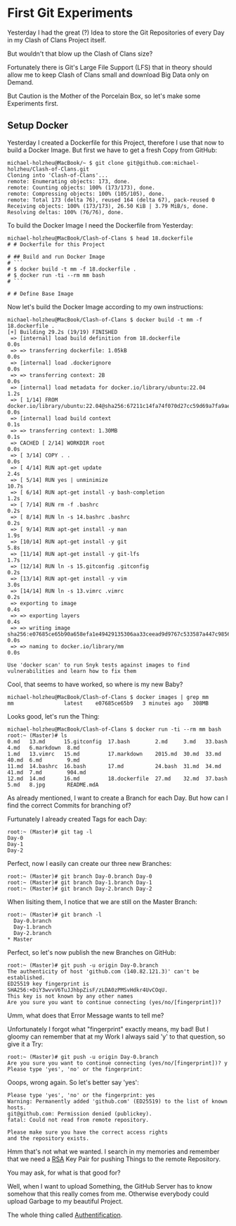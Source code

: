# First Git Experiments

Yesterday I had the great (?) Idea to store the Git Repositories of every Day in my Clash of Clans Project itself.

But wouldn't that blow up the Clash of Clans size?

Fortunately there is Git's Large File Support (LFS) that in theory should allow me to keep Clash of Clans small and download Big Data only on Demand.

But Caution is the Mother of the Porcelain Box, so let's make some Experiments first.

## Setup Docker

Yesterday I created a Dockerfile for this Project, therefore I use that now to build a Docker Image. But first we have to get a fresh Copy from GitHub:

```console
michael-holzheu@MacBook/~ $ git clone git@github.com:michael-holzheu/Clash-of-Clans.git
Cloning into 'Clash-of-Clans'...
remote: Enumerating objects: 173, done.
remote: Counting objects: 100% (173/173), done.
remote: Compressing objects: 100% (105/105), done.
remote: Total 173 (delta 76), reused 164 (delta 67), pack-reused 0
Receiving objects: 100% (173/173), 26.50 KiB | 3.79 MiB/s, done.
Resolving deltas: 100% (76/76), done.
```

To build the Docker Image I need the Dockerfile from Yesterday:

```console
michael-holzheu@MacBook/Clash-of-Clans $ head 18.dockerfile 
# # Dockerfile for this Project

# ## Build and run Docker Image
# ```
# $ docker build -t mm -f 18.dockerfile .
# $ docker run -ti --rm mm bash
# ```

# # Define Base Image

```

Now let's build the Docker Image according to my own instructions:


```console
michael-holzheu@MacBook/Clash-of-Clans $ docker build -t mm -f 18.dockerfile .
[+] Building 29.2s (19/19) FINISHED                                                                         
 => [internal] load build definition from 18.dockerfile                                                0.0s
 => => transferring dockerfile: 1.05kB                                                                 0.0s
 => [internal] load .dockerignore                                                                      0.0s
 => => transferring context: 2B                                                                        0.0s
 => [internal] load metadata for docker.io/library/ubuntu:22.04                                        1.2s
 => [ 1/14] FROM docker.io/library/ubuntu:22.04@sha256:67211c14fa74f070d27cc59d69a7fa9aeff8e28ea118ef  0.0s
 => [internal] load build context                                                                      0.1s
 => => transferring context: 1.30MB                                                                    0.1s
 => CACHED [ 2/14] WORKDIR root                                                                        0.0s
 => [ 3/14] COPY . .                                                                                   0.0s
 => [ 4/14] RUN apt-get update                                                                         2.4s
 => [ 5/14] RUN yes | unminimize                                                                      10.7s
 => [ 6/14] RUN apt-get install -y bash-completion                                                     1.2s 
 => [ 7/14] RUN rm -f .bashrc                                                                          0.2s 
 => [ 8/14] RUN ln -s 14.bashrc .bashrc                                                                0.2s 
 => [ 9/14] RUN apt-get install -y man                                                                 1.9s 
 => [10/14] RUN apt-get install -y git                                                                 5.8s 
 => [11/14] RUN apt-get install -y git-lfs                                                             1.7s 
 => [12/14] RUN ln -s 15.gitconfig .gitconfig                                                          0.2s 
 => [13/14] RUN apt-get install -y vim                                                                 3.0s 
 => [14/14] RUN ln -s 13.vimrc .vimrc                                                                  0.2s 
 => exporting to image                                                                                 0.4s 
 => => exporting layers                                                                                0.4s 
 => => writing image sha256:e07685ce65b90a658efa1e49429135306aa33ceead9d9767c533587a447c9856           0.0s 
 => => naming to docker.io/library/mm                                                                  0.0s 
                                                                                                            
Use 'docker scan' to run Snyk tests against images to find vulnerabilities and learn how to fix them
```

Cool, that seems to have worked, so where is my new Baby?


```console
michael-holzheu@MacBook/Clash-of-Clans $ docker images | grep mm
mm                latest    e07685ce65b9   3 minutes ago   308MB

```

Looks good, let's run the Thing:


```console
michael-holzheu@MacBook/Clash-of-Clans $ docker run -ti --rm mm bash          
root:~ (Master)# ls
0.md   13.md      15.gitconfig  17.bash        2.md     3.md   33.bash  4.md   6.markdown  8.md
1.md   13.vimrc   15.md         17.markdown    2015.md  30.md  33.md    40.md  6.md        9.md
11.md  14.bashrc  16.bash       17.md          24.bash  31.md  34.md    41.md  7.md        904.md
12.md  14.md      16.md         18.dockerfile  27.md    32.md  37.bash  5.md   8.jpg       README.mdA
```

As already mentioned, I want to create a Branch for each Day. But how can I find the correct Commits for branching of?

Furtunately I already created Tags for each Day:

```console
root:~ (Master)# git tag -l                        
Day-0
Day-1
Day-2
```

Perfect, now I easily can create our three new Branches:


```console
root:~ (Master)# git branch Day-0.branch Day-0       
root:~ (Master)# git branch Day-1.branch Day-1
root:~ (Master)# git branch Day-2.branch Day-2
```

When lisiting them, I notice that we are still on the Master Branch:

```console
root:~ (Master)# git branch -l
  Day-0.branch
  Day-1.branch
  Day-2.branch
* Master
```

Perfect, so let's now publish the new Branches on GitHub:


```console
root:~ (Master)# git push -u origin Day-0.branch
The authenticity of host 'github.com (140.82.121.3)' can't be established.
ED25519 key fingerprint is SHA256:+DiY3wvvV6TuJJhbpZisF/zLDA0zPMSvHdkr4UvCOqU.
This key is not known by any other names
Are you sure you want to continue connecting (yes/no/[fingerprint])?
```

Umm, what does that Error Message wants to tell me?

Unfortunately I forgot what "fingerprint" exactly means, my bad! But I gloomy can remember that at my Work I always said 'y' to that question, so give it a Try:


```console
root:~ (Master)# git push -u origin Day-0.branch
Are you sure you want to continue connecting (yes/no/[fingerprint])? y  
Please type 'yes', 'no' or the fingerprint: 
```

Ooops, wrong again. So let's better say 'yes':

```console
Please type 'yes', 'no' or the fingerprint: yes
Warning: Permanently added 'github.com' (ED25519) to the list of known hosts.
git@github.com: Permission denied (publickey).
fatal: Could not read from remote repository.

Please make sure you have the correct access rights
and the repository exists.

```

Hmm that's not what we wanted. I search in my memories and remember that we need a [RSA](1977.md) Key Pair for pushing Things to the remote Repository.

You may ask, for what is that good for?

Well, when I want to upload Something, the GitHub Server has to know somehow that this really comes from me. Otherwise everybody could upload Garbage to my beautiful Project.

The whole thing called [Authentification](47.md).
